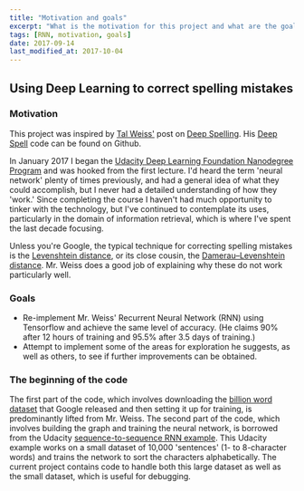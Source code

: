```yaml
---
title: "Motivation and goals"
excerpt: "What is the motivation for this project and what are the goals?"
tags: [RNN, motivation, goals]
date: 2017-09-14
last_modified_at: 2017-10-04
---
```


## Using Deep Learning to correct spelling mistakes
### Motivation
This project was inspired by [Tal Weiss'](https://medium.com/@majortal) post on [Deep Spelling](https://medium.com/@majortal/deep-spelling-9ffef96a24f6). His [Deep Spell](https://github.com/MajorTal/DeepSpell/blob/master/keras_spell.py) code can be found on Github.

In January 2017 I began the [Udacity Deep Learning Foundation Nanodegree Program](https://www.udacity.com/course/deep-learning-nanodegree-foundation--nd101) and was hooked from the first lecture. I'd heard the term 'neural network' plenty of times previously, and had a general idea of what they could accomplish, but I never had a detailed understanding of how they 'work.' Since completing the course I haven't had much opportunity to tinker with the technology, but I've continued to contemplate its uses, particularly in the domain of information retrieval, which is where I've spent the last decade focusing.

Unless you're Google, the typical technique for correcting spelling mistakes is the [Levenshtein distance](https://en.wikipedia.org/wiki/Levenshtein_distance), or its close cousin, the [Damerau–Levenshtein distance](https://en.wikipedia.org/wiki/Damerau%E2%80%93Levenshtein_distance). Mr. Weiss does a good job of explaining why these do not work particularly well.

### Goals
* Re-implement Mr. Weiss' Recurrent Neural Network (RNN) using Tensorflow and achieve the same level of accuracy. (He claims 90% after 12 hours of training and 95.5% after 3.5 days of training.)
* Attempt to implement some of the areas for exploration he suggests, as well as others, to see if further improvements can be obtained.

### The beginning of the code
The first part of the code, which involves downloading the [billion word dataset](http://research.google.com/pubs/pub41880.html) that Google released and then setting it up for training, is predominantly lifted from Mr. Weiss. The second part of the code, which involves building the graph and training the neural network, is borrowed from the Udacity [sequence-to-sequence RNN example](https://github.com/mdcramer/deep-learning/tree/master/seq2seq). This Udacity example works on a small dataset of 10,000 'sentences' (1- to 8-character words) and trains the network to sort the characters alphabetically. The current project contains code to handle both this large dataset as well as the small dataset, which is useful for debugging.
